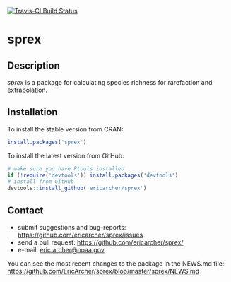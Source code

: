 [![Travis-CI Build Status](https://travis-ci.org/EricArcher/sprex.svg?branch=master)](https://travis-ci.org/EricArcher/sprex)

# sprex

## Description

*sprex* is a package for calculating species richness for rarefaction and extrapolation.

## Installation

To install the stable version from CRAN:

```r
install.packages('sprex')
```

To install the latest version from GitHub:

```r
# make sure you have Rtools installed
if (!require('devtools')) install.packages('devtools')
# install from GitHub
devtools::install_github('ericarcher/sprex')
```

## Contact

* submit suggestions and bug-reports: <https://github.com/ericarcher/sprex/issues>
* send a pull request: <https://github.com/ericarcher/sprex/>
* e-mail: <eric.archer@noaa.gov>

You can see the most recent changes to the package in the NEWS.md file: https://github.com/EricArcher/sprex/blob/master/sprex/NEWS.md

